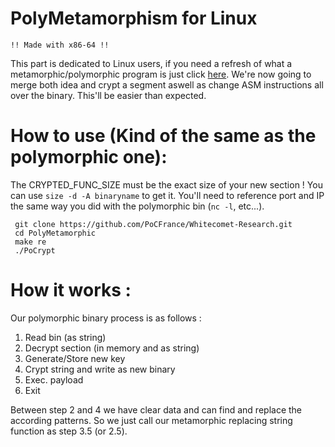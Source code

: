 # PolyMetamorphism for Linux

`!! Made with x86-64 !!`

This part is dedicated to Linux users, if you need a refresh of what a metamorphic/polymorphic program is just click [here](https://github.com/PoCFrance/Whitecomet-Research/tree/master).
We're now going to merge both idea and crypt a segment aswell as change ASM instructions all over the binary. This'll be easier than expected.

# How to use (Kind of the same as the polymorphic one):

The CRYPTED_FUNC_SIZE must be the exact size of your new section ! You can use `size -d -A binaryname` to get it. You'll need to reference port and IP the same way you did with the polymorphic bin (`nc -l`, etc...).

     git clone https://github.com/PoCFrance/Whitecomet-Research.git
     cd PolyMetamorphic
     make re
     ./PoCrypt


# How it works :

Our polymorphic binary process is as follows :

1. Read bin (as string)
2. Decrypt section (in memory and as string)
3. Generate/Store new key
4. Crypt string and write as new binary
5. Exec. payload
6. Exit

Between step 2 and 4 we have clear data and can find and replace the according patterns. So we just call our metamorphic replacing string function as step 3.5 (or 2.5).
